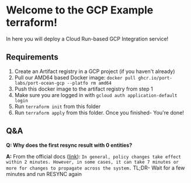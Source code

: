 # Welcome to the GCP Example terraform!
In here you will deploy a Cloud Run-based GCP Integration service!

## Requirements

1. Create an Artifact registry in a GCP project (if you haven't already)
1. Pull our AMD64 based Docker image: `docker pull ghcr.io/port-labs/port-ocean-gcp --platfo
rm amd64`
1. Push this docker image to the artifact registry from step 1
1. Make sure you are logged in with `gcloud auth application-default login`
1. Run `terraform init` from this folder
1. Run `terraform apply` from this folder. Once you finished- You're done!

## Q&A

**Q: Why does the first resync result with 0 entities?**

**A:** From the official docs ([link](https://cloud.google.com/iam/docs/manage-access-service-accounts)):  ``In general, policy changes take effect within 2 minutes. However, in some cases, it can take 7 minutes or more for changes to propagate across the system.`` TL;DR- Wait for a few minutes and run RESYNC again
